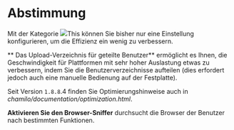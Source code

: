 # Abstimmung

Mit der Kategorie ![](../../../.gitbook/assets/graficos13%20%285%29.png)This können Sie bisher nur eine Einstellung konfigurieren, um die Effizienz ein wenig zu verbessern.

** Das Upload-Verzeichnis für geteilte Benutzer** ermöglicht es Ihnen, die Geschwindigkeit für Plattformen mit sehr hoher Auslastung etwas zu verbessern, indem Sie die Benutzerverzeichnisse aufteilen \(dies erfordert jedoch auch eine manuelle Bedienung auf der Festplatte\).

Seit Version `1.8.8`.4 finden Sie Optimierungshinweise auch in _chamilo/documentation/optimization.html_.

**Aktivieren Sie den Browser-Sniffer** durchsucht die Browser der Benutzer nach bestimmten Funktionen.